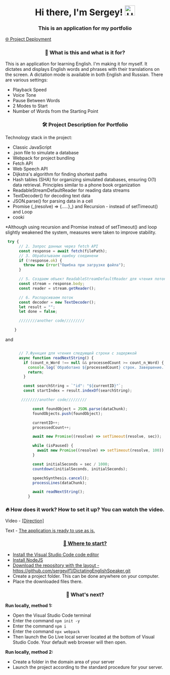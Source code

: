<h1 align="center">Hi there, I'm Sergey!
            <img src="https://github.com/blackcater/blackcater/raw/main/images/Hi.gif" height="32" alt="Hi" />
        </h1>
<h3 align="center">This is an application for my portfolio</h3> 

[🌐 Project Deployment](https://dictating-english-speaker.vercel.app/)

<h3 align="center">👀 What is this and what is it for?</h3>
<p>This is an application for learning English. I'm making it for myself. It dictates and displays English words
and phrases with their translations on the screen. A dictation mode is available in both English and
Russian. There are various settings:</p>
<ul>
<li><span class="highlight">Playback Speed</span></li>
<li><span class="highlight">Voice Tone</span></li>
<li><span class="highlight">Pause Between Words</span></li>
<li><span class="highlight">2 Modes to Start</span></li>
<li><span class="highlight">Number of Words from the Starting Point</span></li>
</ul>
<h3 align="center">🛠 Project Description for Portfolio</h3>
<p>Technology stack in the project:</p>
<ul>
    <li>Classic JavaScript</li>
    <li>.json file to simulate a database</li>
    <li>Webpack for project bundling</li>
    <li>Fetch API</li>
    <li>Web Speech API</li>
    <li>Dijkstra's algorithm for finding shortest paths</li>
    <li>Hash tables (SHA) for organizing simulated databases, ensuring O(1) data retrieval. Principles similar to a phone book organization</li>
    <li>ReadableStreamDefaultReader for reading data streams</li>
    <li>TextDecoder() for decoding text data</li>
    <li>JSON.parse() for parsing data in a cell</li>
    <li>Promise (_(resolve) => {.....}_) and Recursion - instead of setTimeout() and Loop</li>
    <li>cooki</li>
</ul>
<p>*Although using recursion and Promise instead of setTimeout() and loop slightly weakened the system, measures were taken to improve stability.</p>


```JavaScript
 try {
      // 2. Запрос данных через fetch API
      const response = await fetch(filePath);
      // 3. Обрабатываем ошибку соединени
      if (!response.ok) {
        throw new Error("Ошибка при загрузке файла");
      }

      // 5. Создаем объект ReadableStreamDefaultReader для чтения потока
      const stream = response.body;
      const reader = stream.getReader();

      // 6. Распарсиваем поток
      const decoder = new TextDecoder();
      let result = "";
      let done = false;

      ////////another code/////////

    }

```

and

```JavaScript

      // 7.Функция для чтения следующей строки с задержкой
      async function readNextString() {
        if (count_n_Word !== null && processedCount >= count_n_Word) {
          console.log(`Обработано ${processedCount} строк. Завершение.`);
          return;
        }

        const searchString = `"id": "${currentID}"`;
        const startIndex = result.indexOf(searchString);

       ////////another code/////////

            const foundObject = JSON.parse(dataChunk);
            foundObjects.push(foundObject);

            currentID++;
            processedCount++;

            await new Promise((resolve) => setTimeout(resolve, sec));

            while (isPaused) {
              await new Promise((resolve) => setTimeout(resolve, 100));
            }

            const initialSeconds = sec / 1000;
            countdown(initialSeconds, initialSeconds);

            speechSynthesis.cancel();
            processLines(dataChunk);

            await readNextString();
          }

```

<h3 align="center">🔥 How does it work? How to set it up? You can watch the video.</h3>
        <p>Video - <a href="pic/direction.png" class="#">[Direction]</a></p>
        <p>Text - <a href="pic/direction - Text.png" 
        <p>The application is ready to use as is.</p>
        <h3 align="center">👀 Where to start?</h3>
        <ul>
            <li>Install the Visual Studio Code code editor</li>
            <li>Install NodeJS</li>
            <li>Download the repository with the layout - <a
                    href="https://github.com/sergeyif1/DictatingEnglishSpeaker.git"
                    class="link">https://github.com/sergeyif1/DictatingEnglishSpeaker.git</a></li>
            <li>Create a project folder. This can be done anywhere on your computer.</li>
            <li>Place the downloaded files there.</li>
        </ul>
<h3 align="center">👀 What's next?</h3>
        <p><strong>Run locally, method 1:</strong></p>
        <ul>
            <li>Open the Visual Studio Code terminal</li>
            <li>Enter the command <code>npm init -y</code></li>
            <li>Enter the command <code>npm i</code></li>
            <li>Enter the command <code>npx webpack</code></li>
            <li>Then launch the Go Live local server located at the bottom of Visual Studio Code. Your default web
                browser will then open.</li>
        </ul>
<p><strong>Run locally, method 2:</strong></p>
        <ul>
            <li>Create a folder in the domain area of your server</li>
            <li>Launch the project according to the standard procedure for your server.</li>
        </ul>
        
